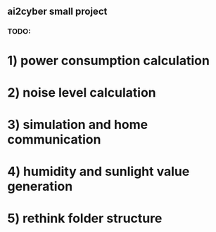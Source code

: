 ## ai2cyber small project

### TODO:

# 1) power consumption calculation
# 2) noise level calculation
# 3) simulation and home communication
# 4) humidity and sunlight value generation
# 5) rethink folder structure
